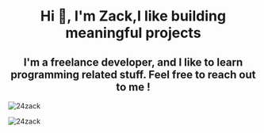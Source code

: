 <h1 align="center">Hi 👋, I'm Zack,I like building meaningful projects</h1>


<h2 align="center">I'm a freelance developer, and I like to learn programming related stuff. Feel free to reach out to me !</h2>



<p><img align="center" src="https://github-readme-stats.vercel.app/api/top-langs?username=24zack&show_icons=true&locale=en&layout=compact" alt="24zack" /></p>





<p><img align="center" src="https://github-readme-streak-stats.herokuapp.com/?user=24zack&" alt="24zack" /></p>
